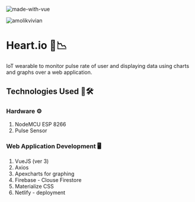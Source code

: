 ![made-with-vue](https://img.shields.io/badge/Made%20with-Vue3-42b883.svg)

![amolikvivian](https://img.shields.io/badge/Maintainer-@amolikvivian-blue)

# Heart.io 💙📉
IoT wearable to monitor pulse rate of user and displaying data using charts and graphs over a web application.

## Technologies Used 🧰🛠️

### Hardware ⚙️
1. NodeMCU ESP 8266
2. Pulse Sensor

### Web Application Development 🖥️
1. VueJS (ver 3)
2. Axios
3. Apexcharts for graphing
4. Firebase - Clouse Firestore
5. Materialize CSS 
6. Netlify - deployment
